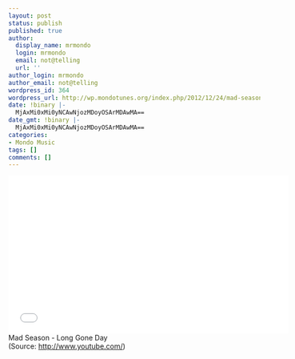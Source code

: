 ```yaml
---
layout: post
status: publish
published: true
author:
  display_name: mrmondo
  login: mrmondo
  email: not@telling
  url: ''
author_login: mrmondo
author_email: not@telling
wordpress_id: 364
wordpress_url: http://wp.mondotunes.org/index.php/2012/12/24/mad-season-long-gone-day/
date: !binary |-
  MjAxMi0xMi0yNCAwNjozMDoyOSArMDAwMA==
date_gmt: !binary |-
  MjAxMi0xMi0yNCAwNjozMDoyOSArMDAwMA==
categories:
- Mondo Music
tags: []
comments: []
---
```

<iframe width="560" height="315" src="//www.youtube.com/embed/YCbv9UpdEUs" frameborder="0"> </iframe>
Mad Season - Long Gone Day
<div class="attribution">(<span>Source:</span> <a href="http://www.youtube.com/">http://www.youtube.com/</a>)</div>
